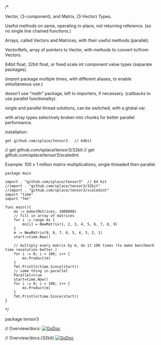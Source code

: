 /*

Vector, (3-component), and Matrix, (3-Vector) Types.

Useful methods on same, operating in-place, not returning reference. (so no single line chained functions.)

Arrays, called Vectors and Matrices, with their useful methods (parallel).

VectorRefs, array of pointers to Vector, with methods to convert to/from Vectors.

64bit float, 32bit float, or fixed scale int component value types (separate packages).

(import package multiple times, with different aliases, to enable simultaneous use.)

doesn't use "math" package, left to importers, if necessary. (callbacks to use parallel functionality).

single and parallel thread solutions, can be switched, with a global var.

with array types selectively broken into chunks for better parallel performance.


installation:

	get github.com/splace/tensor3   // 64bit
//	get github.com/splace/tensor3/32bit
//	get github.com/splace/tensor3/scaledint
   

Example:  100 x 1 million matrix multiplications, single threaded then parallel.

	package main

	import . "github.com/splace/tensor3"  // 64 bit
	//import . "github.com/splace/tensor3/32bit"
	//import . "github.com/splace/tensor3/scaledint"
	import "time"
	import "fmt"

	func main(){
		ms := make(Matrices, 1000000)
		// fill in array of matrices
		for i := range ms {
			ms[i] = NewMatrix(1, 2, 3, 4, 5, 6, 7, 8, 9)
		}
		m := NewMatrix(9, 8, 7, 6, 5, 4, 3, 2, 1)
		start:=time.Now()

		// multiply every matrix by m, do it 100 times (to make benchmark time resolution better.)
		for i := 0; i < 100; i++ {
			ms.Product(m)
		}
		fmt.Println(time.Since(start))
		// same thing in parallel
		Parallel=true
		start=time.Now()
		for i := 0; i < 100; i++ {
			ms.Product(m)
		}
		fmt.Println(time.Since(start))
	}


*/

package tensor3

// Overview/docs: [![GoDoc](https://godoc.org/github.com/splace/tensor3?status.svg)](https://godoc.org/github.com/splace/tensor3)

// Overview/docs:(32bit) [![GoDoc](https://godoc.org/github.com/splace/tensor3/32bit?status.svg)](https://godoc.org/github.com/splace/tensor3/32bit)

